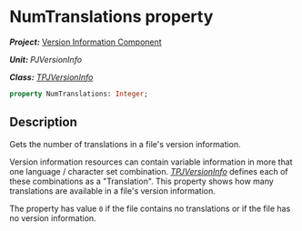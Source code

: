 # NumTranslations property #

***Project:*** [Version Information Component](../API.md)

***Unit:*** _PJVersionInfo_

***Class:*** [_TPJVersionInfo_](./TPJVersionInfo.md)

```pascal
property NumTranslations: Integer;
```

## Description

Gets the number of translations in a file's version information.

Version information resources can contain variable information in more that one language / character set combination. [_TPJVersionInfo_](./TPJVersionInfo.md) defines each of these combinations as a "Translation". This property shows how many translations are available in a file's version information.

The property has value `0` if the file contains no translations or if the file has no version information.
